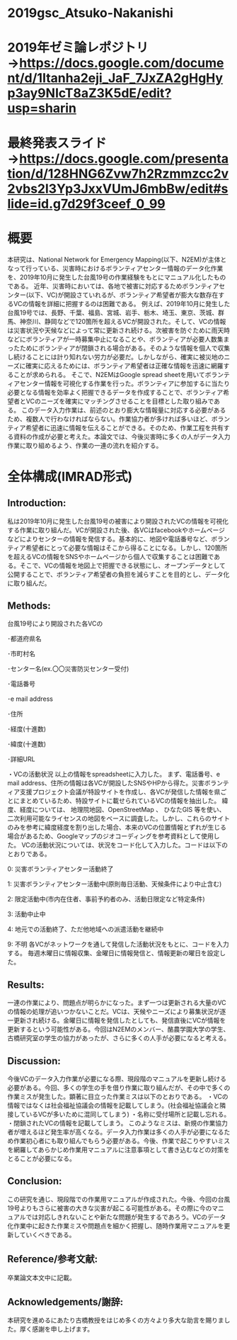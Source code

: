 # 2019gsc_Atsuko-Nakanishi
# 2019年ゼミ論レポジトリ→https://docs.google.com/document/d/1Itanha2eji_JaF_7JxZA2gHgHyp3ay9NIcT8aZ3K5dE/edit?usp=sharin
# 最終発表スライド→https://docs.google.com/presentation/d/128HNG6Zvw7h2Rzmmzcc2v2vbs2l3Yp3JxxVUmJ6mbBw/edit#slide=id.g7d29f3ceef_0_99
# 概要
 本研究は、National Network for Emergency Mapping(以下、N2EM)が主体となって行っている、災害時におけるボランティアセンター情報のデータ化作業を、2019年10月に発生した台風19号の作業経験をもとにマニュアル化したものである。
近年、災害時においては、各地で被害に対応するためボランティアセンター(以下、VC)が開設さていれるが、ボランティア希望者が膨大な数存在するVCの情報を詳細に把握するのは困難である。
例えば、2019年10月に発生した台風19号では、長野、千葉、福島、宮城、岩手、栃木、埼玉、東京、茨城、群馬、神奈川、静岡などで120箇所を超えるVCが開設された。そして、VCの情報は災害状況や天候などによって常に更新され続ける。次被害を防ぐために雨天時などにボランティアが一時募集中止になることや、ボランティアが必要人数集まったためにボランティアが閉鎖される場合がある。そのような情報を個人で収集し続けることには計り知れない労力が必要だ。しかしながら、確実に被災地のニーズに確実に応えるためには、ボランティア希望者は正確な情報を迅速に網羅することが求められる。
そこで、N2EMはGoogle spread sheetを用いてボランティアセンター情報を可視化する作業を行った。ボランティアに参加するに当たり必要となる情報を効率よく把握できるデータを作成することで、ボランティア希望者とVCのニーズを確実にマッチングさせることを目標とした取り組みである。
このデータ入力作業は、前述のとおり膨大な情報量に対応する必要があるため、複数人で行わなければならない。作業協力者が多ければ多いほど、ボランティア希望者に迅速に情報を伝えることができる。そのため、作業工程を共有する資料の作成が必要と考えた。本論文では、今後災害時に多くの人がデータ入力作業に取り組めるよう、作業の一連の流れを紹介する。



# 全体構成(IMRAD形式)

## Introduction:
私は2019年10月に発生した台風19号の被害により開設されたVCの情報を可視化する作業に取り組んだ。VCが開設された後、各VCはfacebookやホームページなどによりセンターの情報を発信する。基本的に、地図や電話番号など、ボランティア希望者にとって必要な情報はそこから得ることになる。しかし、120箇所を超えるVCの情報をSNSやホームページから個人で収集することは困難である。そこで、VCの情報を地図上で把握できる状態にし、オープンデータとして公開することで、ボランティア希望者の負担を減らすことを目的とし、データ化に取り組んだ。



## Methods:
台風19号により開設された各VCの

･都道府県名

･市町村名

･センター名(ex.〇〇災害防災センター受付)

･電話番号

･e mail address

･住所

･経度(十進数)

･緯度(十進数)

･詳細URL

・VCの活動状況
以上の情報をspreadsheetに入力した。
まず、電話番号、e mail address、住所の情報は各VCが開設したSNSやHPから得た。災害ボランティア支援プロジェクト会議が特設サイトを作成し、各VCが発信した情報を県ごとにまとめているため、特設サイトに載せられているVCの情報を抽出した。
緯度、経度については、 地理院地図、OpenStreetMap 、 ひなたGIS 等を使い、二次利用可能なライセンスの地図をベースに調査した。しかし、これらのサイトのみを参考に緯度経度を割り出した場合、本来のVCの位置情報とずれが生じる場合があるため、Googleマップのジオコーディングを参考資料として使用した。
VCの活動状況については、状況をコード化して入力した。コードは以下のとおりである。

0: 災害ボランティアセンター活動終了

1: 災害ボランティアセンター活動中(原則毎日活動、天候条件により中止含む)

2: 限定活動中(市内在住者、事前予約者のみ、活動日限定など特定条件)

3: 活動中止中

4: 地元での活動終了、ただ他地域への派遣活動を継続中

9: 不明
各VCがネットワークを通して発信した活動状況をもとに、コードを入力する。
毎週木曜日に情報収集、金曜日に情報発信と、情報更新の曜日を設定した。

## Results:
一連の作業により、問題点が明らかになった。まず一つは更新される大量のVCの情報の処理が追いつかないことだ。VCは、天候やニーズにより募集状況が逐一更新され続ける。金曜日に情報を発信したとしても、発信直後にVCが情報を更新するという可能性がある。今回はN2EMのメンバー、酪農学園大学の学生、古橋研究室の学生の協力があったが、さらに多くの人手が必要になると考える。


## Discussion:
今後VCのデータ入力作業が必要になる際、現段階のマニュアルを更新し続ける必要がある。今回、多くの学生の手を借り作業に取り組んだが、その中で多くの作業ミスが発生した。顕著に目立った作業ミスは以下のとおりである。
・VCの情報ではなくは社会福祉協議会の情報を記載してしまう。(社会福祉協議会と隣接しているVCが多いために混同してしまう)
・名称に受付場所と記載し忘れる。
・閉鎖されたVCの情報を記載してしまう。
このようなミスは、新規の作業協力者が増えるほど発生率が高くなる。データ入力作業は多くの人手が必要になるため作業初心者にも取り組んでもらう必要がある。今後、作業で起こりやすいミスを網羅してあらかじめ作業用マニュアルに注意事項として書き込むなどの対策をとることが必要になる。

## Conclusion:
この研究を通じ、現段階での作業用マニュアルが作成された。今後、今回の台風19号よりもさらに被害の大きな災害が起こる可能性がある。その際に今のマニュアルでは対応しきれないことや新たな問題が発生するであろう。VCのデータ化作業中に起きた作業ミスや問題点を細かく把握し、随時作業用マニュアルを更新していくべきである。
## Reference/参考文献:
卒業論文本文中に記載。

## Acknowledgements/謝辞:
本研究を進めるにあたり古橋教授をはじめ多くの方々より多大な助言を賜りました。厚く感謝を申し上げます。

